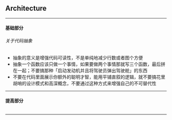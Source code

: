 ## Architecture

---

#### 基础部分

###### 关于代码抽象

- 抽象的意义是增强代码可读性，不是单纯地减少行数或者图个方便
- 抽象一个函数应该只做一个事情，如果要做两个事情那就写三个函数，最后拼在一起；不要搞那种「启动发动机并且将驾驶员弹出驾驶舱」的东西
- 不要在代码里面展示你额外的聪明才智，能用平铺直叙的逻辑，就不要搞花里胡哨的设计模式和高深概念，不要通过这种方式来增强自己的不可替代性

---

#### 提高部分

######

---













